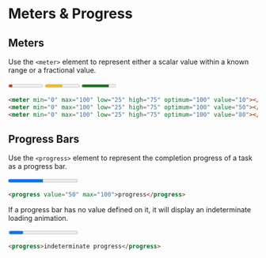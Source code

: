# Meters & Progress

## Meters

Use the `<meter>` element to represent either a scalar value within a known range or a fractional value.

<CodeExample>
<meter min="0" max="100" low="25" high="75" optimum="100" value="10"></meter>
<meter min="0" max="100" low="25" high="75" optimum="100" value="50"></meter>
<meter min="0" max="100" low="25" high="75" optimum="100" value="80"></meter>

</CodeExample>

```html
<meter min="0" max="100" low="25" high="75" optimum="100" value="10"></meter>
<meter min="0" max="100" low="25" high="75" optimum="100" value="50"></meter>
<meter min="0" max="100" low="25" high="75" optimum="100" value="80"></meter>
```

<PropertiesTable category="meters" />

<BrowserBugs category="meters" />

## Progress Bars

Use the `<progress>` element to represent the completion progress of a task as a progress bar.

<CodeExample>
<progress value="50" max="100">progress</progress>

</CodeExample>

```html
<progress value="50" max="100">progress</progress>
```

If a progress bar has no value defined on it, it will display an indeterminate loading animation.

<CodeExample>
<progress>indeterminate progress</progress>

</CodeExample>

```html
<progress>indeterminate progress</progress>
```

<PropertiesTable category="progress" />

<BrowserBugs category="progress" />
